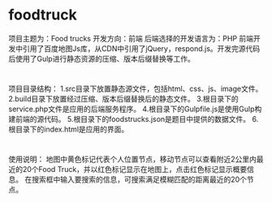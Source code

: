# foodtruck
项目主题为：Food trucks
开发方向：前端
后端选择的开发语言为：PHP
前端开发中引用了百度地图Js库，从CDN中引用了jQuery，respond.js。开发完源代码后使用了Gulp进行静态资源的压缩、版本后缀替换等工作。
#
#
项目目录结构：
1.src目录下放置静态源文件，包括html、css、js、image文件。
2.build目录下放置经过压缩、版本后缀替换后的静态文件。
3.根目录下的service.php文件是应用的后端服务程序。
4.根目录下的Gulpfile.js是使用Gulp构建前端的源代码。
5.根目录下的foodstrucks.json是题目中提供的数据文件。
6.根目录下的index.html是应用的界面。
#
#
使用说明：
地图中黄色标记代表个人位置节点，移动节点可以查看附近2公里内最近的20个Food Truck，并以红色标记显示在地图上，点击红色标记显示概要信息。
在搜索框中输入要搜索的信息，可搜索满足模糊匹配的距离最近的20个节点。

